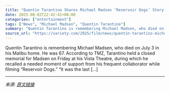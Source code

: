 ```yaml
---
title: "Quentin Tarantino Shares Michael Madsen ‘Reservoir Dogs’ Story During Private Memorial: ‘I’m On Your Side, Buddy’"
date: 2025-08-02T22:42:41+08:00
categories: ["entertainment"]
tags: ["News", "Michael Madsen", "Quentin Tarantino"]
summary: "Quentin Tarantino is remembering Michael Madsen, who died on July 3 in his Malibu home. He was 67. According to TMZ, Tarantino held a closed memorial for Madsen on Friday at his Vista Theatre, during "
source_url: "https://variety.com/2025/film/news/quentin-tarantino-michael-madsen-death-tribute-1236447052/"
---
```


Quentin Tarantino is remembering Michael Madsen, who died on July 3 in his Malibu home. He was 67. According to TMZ, Tarantino held a closed memorial for Madsen on Friday at his Vista Theatre, during which he recalled a needed moment of support from his frequent collaborator while filming &#8220;Reservoir Dogs.&#8221; &#8220;It was the last [&#8230;]

---

*来源: [原文链接](https://variety.com/2025/film/news/quentin-tarantino-michael-madsen-death-tribute-1236447052/)*
